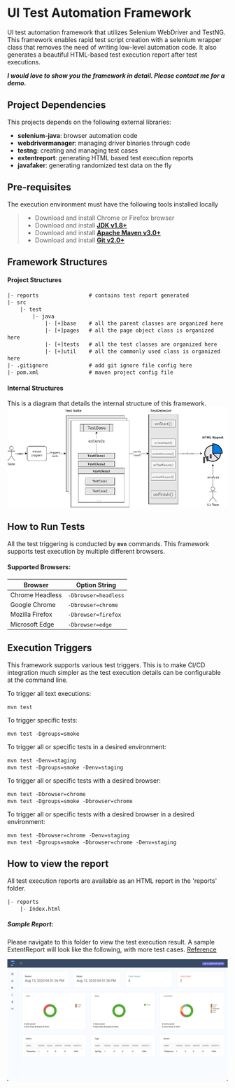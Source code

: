 # UI Test Automation Framework 
UI test automation framework that utilizes Selenium WebDriver and TestNG.  This framework enables rapid test script creation with a selenium wrapper class that removes the need of writing low-level automation code.  It also generates a beautiful HTML-based test execution report after test executions.

***I would love to show you the framework in detail. Please contact me for a demo.***

## Project Dependencies
This projects depends on the following external libraries:
* **selenium-java**: browser automation code
* **webdrivermanager**: managing driver binaries through code
* **testng**: creating and managing test cases
* **extentreport**: generating HTML based test execution reports
* **javafaker**: generating randomized test data on the fly

## Pre-requisites
The execution environment must have the following tools installed locally
> * Download and install Chrome or Firefox browser
> * Download and install **[JDK v1.8+](https://www.oracle.com/java/techologies/downloads/)**
> * Download and install **[Apache Maven v3.0+](https://maven.apache.org/download.cgi)**
> * Download and install **[Git v2.0+](https://git-scm.com/downloads)**

## Framework Structures
#### Project Structures
```text
|- reports                # contains test report generated
|- src
    |- test
        |- java
            |- [+]base    # all the parent classes are organized here
            |- [+]pages   # all the page object class is organized here
            |- [+]tests   # all the test classes are organized here
            |- [+]util    # all the commonly used class is organized here
|- .gitignore             # add git ignore file config here
|- pom.xml                # maven project config file
```

#### Internal Structures
This is a diagram that details the internal structure of this framework.
![screenshot](/images/FrameworkStructure.jpg)

## How to Run Tests
All the test triggering is conducted by **`mvn`** commands. This framework supports test execution by multiple different browsers.

#### Supported Browsers:
| Browser         | Option String        |
|-----------------|----------------------|
| Chrome Headless | `-Dbrowser=headless` |
| Google Chrome   | `-Dbrowser=chrome`   |
| Mozilla Firefox | `-Dbrowser=firefox`  |
| Microsoft Edge  | `-Dbrowser=edge`     |

## Execution Triggers
This framework supports various test triggers. This is to make CI/CD integration much simpler as the test execution details can be configurable at the command line.

To trigger all text executions:
```shell
mvn test
```
To trigger specific tests:
```shell
mvn test -Dgroups=smoke
```
To trigger all or specific tests in a desired environment:
```shell
mvn test -Denv=staging
mvn test -Dgroups=smoke -Denv=staging
```
To trigger all or specific tests with a desired browser:
```shell
mvn test -Dbrowser=chrome
mvn test -Dgroups=smoke -Dbrowser=chrome
```
To trigger all or specific tests with a desired browser in a desired environment:
```shell
mvn test -Dbrowser=chrome -Denv=staging
mvn test -Dgroups=smoke -Dbrowser=chrome -Denv=staging
```

## How to view the report
All test execution reports are available as an HTML report in the 'reports' folder.
```test
|- reports
    |- Index.html
```
##### Sample Report:
Please navigate to this folder to view the test execution result. A sample ExtentReport will look like the following, with more test cases. [Reference](https://www.extentreports.com/docs/v5/wiki/spark/spark.html#)

![screenshot](/images/extentreportscreenshot.png)

